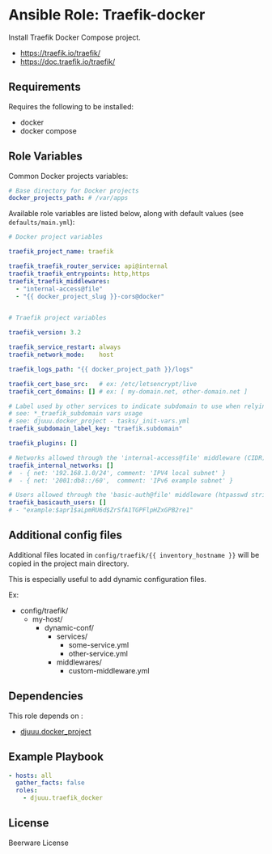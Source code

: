 Ansible Role: Traefik-docker
============================

Install Traefik Docker Compose project.

- https://traefik.io/traefik/
- https://doc.traefik.io/traefik/

Requirements
------------

Requires the following to be installed:
- docker
- docker compose

Role Variables
--------------

Common Docker projects variables:

```yaml
# Base directory for Docker projects
docker_projects_path: # /var/apps
```

Available role variables are listed below, along with default values (see `defaults/main.yml`):

```yaml
# Docker project variables

traefik_project_name: traefik

traefik_traefik_router_service: api@internal
traefik_traefik_entrypoints: http,https
traefik_traefik_middlewares:
  - "internal-access@file"
  - "{{ docker_project_slug }}-cors@docker"


# Traefik project variables

traefik_version: 3.2

traefik_service_restart: always
traefik_network_mode:    host

traefik_logs_path: "{{ docker_project_path }}/logs"

traefik_cert_base_src:   # ex: /etc/letsencrypt/live
traefik_cert_domains: [] # ex: [ my-domain.net, other-domain.net ]

# Label used by other services to indicate subdomain to use when relying on default routing
# see: *_traefik_subdomain vars usage
# see: djuuu.docker_project - tasks/_init-vars.yml
traefik_subdomain_label_key: "traefik.subdomain"

traefik_plugins: []

# Networks allowed through the 'internal-access@file' middleware (CIDR)
traefik_internal_networks: []
#  - { net: '192.168.1.0/24', comment: 'IPV4 local subnet' }
#  - { net: '2001:db8::/60',  comment: 'IPv6 example subnet' }

# Users allowed through the 'basic-auth@file' middleware (htpasswd strings)
traefik_basicauth_users: []
# - "example:$apr1$aLpmRU6d$ZrSfA1TGPFlpHZxGPB2re1"
```

Additional config files
-----------------------

Additional files located in `config/traefik/{{ inventory_hostname }}` will be copied in the project main directory.

This is especially useful to add dynamic configuration files.

Ex:
- config/traefik/
  - my-host/
    - dynamic-conf/
      - services/
        - some-service.yml
        - other-service.yml
      - middlewares/
        - custom-middleware.yml

Dependencies
------------

This role depends on :
- [djuuu.docker_project](https://github.com/Djuuu/ansible-role-docker-project)

Example Playbook
----------------

```yaml
- hosts: all
  gather_facts: false
  roles:
    - djuuu.traefik_docker
```

License
-------

Beerware License
